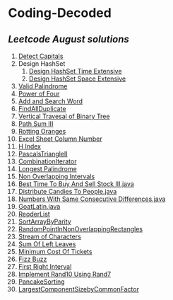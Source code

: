 # Coding-Decoded

## _Leetcode August solutions_

1) [Detect Capitals](./Solution_DetectCapital.java)
2) Design HashSet 
    1) [Design HashSet Time Extensive](./MyHashSet.java)
    2) [Design HashSet Space Extensive](./MyHashSet_MemoryExtensive.java)
3) [Valid Palindrome](./ValidPalindrome.java)
4) [Power of Four](./PowerOfFour.java)
5) [Add and Search Word](./AddAndSearchWord.java)
6) [FindAllDuplicate](./FIndAllDuplicate.java)
7) [Vertical Travesal of Binary Tree](./VerticalTraversalOfABinaryTree.java)
8) [Path Sum III](./PathSumIII.java)
9) [Rotting Oranges](./RottingOrganges.java)
10) [Excel Sheet Column Number](./ExcelSheetColumnNumber.java)
11) [H Index](./HIndex.java)
12) [PascalsTriangleII](./PascalsTriangleII.java)
13) [CombinationIterator](./CombinationIterator.java)
14) [Longest Palindrome](./LongestPalindrome.java)
15) [Non Overlapping Intervals](./NonOverlappingIntervals.java)
16) [Best Time To Buy And Sell Stock III.java](./BestTimeToBuyAndSellStockIII.java)
17) [Distribute Candies To People.java](./DistributeCandiesToPeople.java)
18) [Numbers With Same Consecutive Differences.java](./NumbersWithSameConsecutiveDifferences.java)
19) [GoatLatin.java](./GoatLatin.java)
20) [ReoderList](./ReorderList.java)
21) [SortArrayByParity](./SortArrayByPartiy.java)
22) [RandomPointInNonOverlappingRectangles](./RandomPointInNonOverlappingRectangles.java)
23) [Stream of Characters](./StreamChecker.java)
24) [Sum Of Left Leaves](./SumOfLeftLeaves.java)
25) [Minimum Cost Of Tickets](./MinimumCostOfTickets.java)
26) [Fizz Buzz](./FizzBuzz.java)
27) [First Right Interval](./FizzBuzz.java)
28) [Implement Rand10 Using Rand7](./ImplementRand10UsingRand7.java)
29) [PancakeSorting](./PancakeSorting.java)
30) [LargestComponentSizebyCommonFactor](./LargestComponentSizebyCommonFactor.java)


